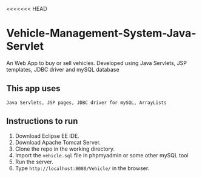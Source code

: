 <<<<<<< HEAD
# Vehicle-Management-System-Java-Servlet
An Web App to buy or sell vehicles. Developed using Java Servlets, JSP templates, JDBC driver and mySQL database



## This app uses
```Java Servlets, JSP pages, JDBC driver for mySQL, ArrayLists```

## Instructions to run
1. Download Eclipse EE IDE.
2. Download Apache Tomcat Server.
3. Clone the repo in the working directory.
5. Import the ```vehicle.sql``` file in phpmyadmin or some other mySQL tool
4. Run the server.
5. Type ```http://localhost:8080/Vehicle/``` in the browser.

